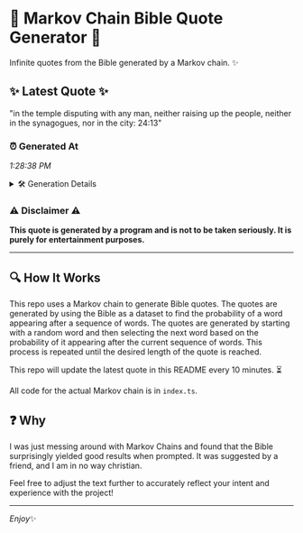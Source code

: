 # 📖 Markov Chain Bible Quote Generator 📖

Infinite quotes from the Bible generated by a Markov chain. ✨

## ✨ Latest Quote ✨
"in the temple disputing with any man, neither raising up the people, neither in the synagogues, nor in the city: 24:13"

### ⏰ Generated At
*1:28:38 PM*

<details>
    <summary>🛠️ Generation Details</summary>
    <p>
        <strong>🌱 Seed:</strong> in<br>
        <strong>🔄 Iterations:</strong> 20<br>
        <strong>📜 Context History:</strong><br>[ in ]: the<br>[ in, the ]: temple<br>[ in, the, temple ]: disputing<br>[ in, the, temple, disputing ]: with<br>[ in, the, temple, disputing, with ]: any<br>[ in, the, temple, disputing, with, any ]: man,<br>[ the, temple, disputing, with, any, man, ]: neither<br>[ temple, disputing, with, any, man,, neither ]: raising<br>[ disputing, with, any, man,, neither, raising ]: up<br>[ with, any, man,, neither, raising, up ]: the<br>[ any, man,, neither, raising, up, the ]: people,<br>[ man,, neither, raising, up, the, people, ]: neither<br>[ neither, raising, up, the, people,, neither ]: in<br>[ raising, up, the, people,, neither, in ]: the<br>[ up, the, people,, neither, in, the ]: synagogues,<br>[ the, people,, neither, in, the, synagogues, ]: nor<br>[ people,, neither, in, the, synagogues,, nor ]: in<br>[ neither, in, the, synagogues,, nor, in ]: the<br>[ in, the, synagogues,, nor, in, the ]: city:<br>[ the, synagogues,, nor, in, the, city: ]: 24:13<br>
    </p>
</details>

### ⚠️ Disclaimer ⚠️
**This quote is generated by a program and is not to be taken seriously. It is purely for entertainment purposes.**

---

## 🔍 How It Works

This repo uses a Markov chain to generate Bible quotes. The quotes are generated by using the Bible as a dataset to find the probability of a word appearing after a sequence of words. The quotes are generated by starting with a random word and then selecting the next word based on the probability of it appearing after the current sequence of words. This process is repeated until the desired length of the quote is reached.

This repo will update the latest quote in this README every 10 minutes. ⏳

All code for the actual Markov chain is in `index.ts`.

## ❓ Why

I was just messing around with Markov Chains and found that the Bible surprisingly yielded good results when prompted. 
It was suggested by a friend, and I am in no way christian.

Feel free to adjust the text further to accurately reflect your intent and experience with the project!

---

*Enjoy*✨
